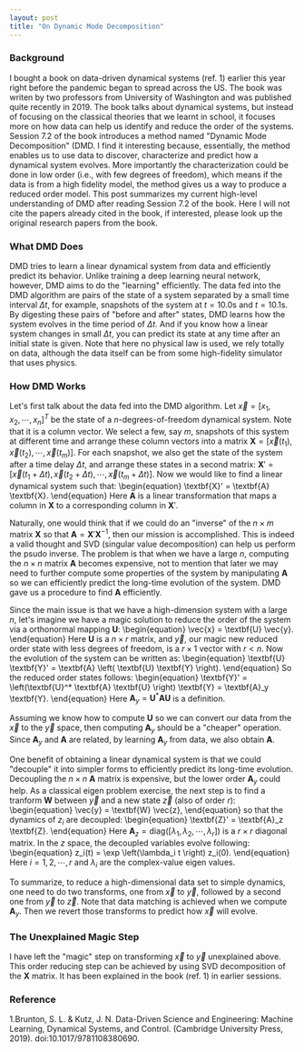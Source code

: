 ```yaml
---
layout: post
title: "On Dynamic Mode Decomposition"
---
```


### Background
I bought a book on data-driven dynamical systems (ref. 1) earlier this year right before the pandemic began to spread across the US. The book was writen by two professors from University of Washington and was published quite recently in 2019. The book talks about dynamical systems, but instead of focusing on the classical theories that we learnt in school, it focuses more on how data can help us identify and reduce the order of the systems. Session 7.2 of the book introduces a method named "Dynamic Mode Decomposition" (DMD. I find it interesting because, essentially, the method enables us to use data to discover, characterize and predict how a dynamical system evolves. More importantly the characterization could be done in low order (i.e., with few degrees of freedom), which means if the data is from a high fidelity model, the method gives us a way to produce a reduced order model. This post summarizes my current high-level understanding of DMD after reading Session 7.2 of the book. Here I will not cite the papers already cited in the book, if interested, please look up the original research papers from the book.

<!--more-->
### What DMD Does
DMD tries to learn a linear dynamical system from data and efficiently predict its behavior. Unlike training a deep learning neural network, however, DMD aims to do the "learning" efficiently. The data fed into the DMD algorithm are pairs of the state of a system separated by a small time interval $\Delta t$, for example, snapshots of the system at $t=10.0$s and $t=10.1$s. By digesting these pairs of "before and after" states, DMD learns how the system evolves in the time period of $\Delta t$. And if you know how a linear system changes in small $\Delta t$, you can predict its state at any time after an initial state is given. Note that here no physical law is used, we rely totally on data, although the data itself can be from some high-fidelity simulator that uses physics.

### How DMD Works
Let's first talk about the data fed into the DMD algorithm. Let $\vec{x}=[x_1, x_2, \cdots, x_n]^T$ be the state of a $n$-degrees-of-freedom dynamical system. Note that it is a column vector. We select a few, say $m$, snapshots of this system at different time and arrange these column vectors into a matrix $\textbf{X} = [\vec{x}(t_1), \vec{x}(t_2), \cdots, \vec{x}(t_m)]$. For each snapshot, we also get the state of the system after a time delay $\Delta t$, and arrange these states in a second matrix: $\textbf{X}' = [\vec{x}(t_1+\Delta t), \vec{x}(t_2+\Delta t), \cdots, \vec{x}(t_m+\Delta t)]$. Now we would like to find a linear dynamical system such that:
\begin{equation}
\textbf{X}' = \textbf{A} \textbf{X}.
\end{equation}
Here $\textbf{A}$ is a linear transformation that maps a column in $\textbf{X}$ to a corresponding column in $\textbf{X}'$.

Naturally, one would think that if we could do an "inverse" of the $n \times m$ matrix $\textbf{X}$ so that $\textbf{A} = \textbf{X}' \textbf{X}^{-1}$, then our mission is accomplished. This is indeed a valid thought and SVD (singular value decomposition) can help us perform the psudo inverse. The problem is that when we have a large $n$, computing the $n \times n$ matrix $\textbf{A}$ becomes expensive, not to mention that later we may need to further compute some properties of the system by manipulating $\textbf{A}$ so we can efficiently predict the long-time evolution of the system. DMD gave us a procedure to find $\textbf{A}$ efficiently.

Since the main issue is that we have a high-dimension system with a large $n$, let's imagine we have a magic solution to reduce the order of the system via a orthonormal mapping $\textbf{U}$:
\begin{equation}
\vec{x} = \textbf{U} \vec{y}.
\end{equation}
Here $\textbf{U}$ is a $n \times r$ matrix, and $\vec{y}$, our magic new reduced order state with less degrees of freedom, is a $r \times 1$ vector with $r < n$. Now the evolution of the system can be written as:
\begin{equation}
\textbf{U} \textbf{Y}' = \textbf{A} \left( \textbf{U} \textbf{Y} \right).
\end{equation}
So the reduced order states follows:
\begin{equation}
\textbf{Y}' = \left(\textbf{U}^* \textbf{A} \textbf{U} \right) \textbf{Y} = \textbf{A}_y \textbf{Y}.
\end{equation}
Here $\textbf{A}_y = \textbf{U}^* \textbf{A} \textbf{U}$ is a definition.

Assuming we know how to compute $\textbf{U}$ so we can convert our data from the $\vec{x}$ to the $\vec{y}$ space, then computing $\textbf{A}_y$ should be a "cheaper" operation. Since $\textbf{A}_y$ and $\textbf{A}$ are related, by learning $\textbf{A}_y$ from data, we also obtain $\textbf{A}$. 

One benefit of obtaining a linear dynamical system is that we could "decouple" it into simpler forms to efficiently predict its long-time evolution. Decoupling the $n \times n$ $\textbf{A}$ matrix is expensive, but the lower order $\textbf{A}_y$ could help. As a classical eigen problem exercise, the next step is to find a tranform $\textbf{W}$ between $\vec{y}$ and a new state $\vec{z}$ (also of order $r$):
\begin{equation}
\vec{y} = \textbf{W} \vec{z},
\end{equation}
so that the dynamics of $z_i$ are decoupled: 
\begin{equation}
\textbf{Z}' = \textbf{A}_z \textbf{Z}.
\end{equation}
Here $\textbf{A}_z = \text{diag}(\left[ \lambda_1, \lambda_2, \cdots, \lambda_r \right])$ is a $r \times r$ diagonal matrix. In the $z$ space, the decoupled variables evolve following:
\begin{equation}
z_i(t) = \exp \left(\lambda_i t \right) z_i(0).
\end{equation}
Here $i=1,2,\cdots,r$ and $\lambda_i$ are the complex-value eigen values.

To summarize, to reduce a high-dimensional data set to simple dynamics, one need to do two transforms, one from $\vec{x}$ to $\vec{y}$, followed by a second one from $\vec{y}$ to $\vec{z}$. Note that data matching is achieved when we compute $\textbf{A}_y$. Then we revert those transforms to predict how $\vec{x}$ will evolve.

### The Unexplained Magic Step
I have left the "magic" step on transforming $\vec{x}$ to $\vec{y}$ unexplained above. This order reducing step can be achieved by using SVD decomposition of the $\textbf{X}$ matrix. It has been explained in the book (ref. 1) in earlier sessions.

### Reference
1.Brunton, S. L. & Kutz, J. N. Data-Driven Science and Engineering: Machine Learning, Dynamical Systems, and Control. (Cambridge University Press, 2019). doi:10.1017/9781108380690.